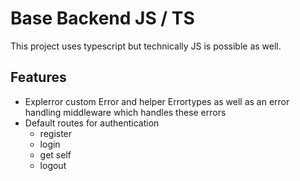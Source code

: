 # Base Backend JS / TS

This project uses typescript but technically JS is possible as well.

## Features

- Explerror custom Error and helper Errortypes as well as an error handling middleware which handles these errors
- Default routes for authentication
  - register
  - login
  - get self
  - logout
